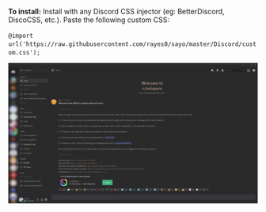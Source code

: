 **To install:** Install with any Discord CSS injector (eg: BetterDiscord, DiscoCSS, etc.). Paste the following custom CSS:

`@import url('https://raw.githubusercontent.com/rayes0/sayo/master/Discord/custom.css');`

![](../previews/discord-preview.png)
